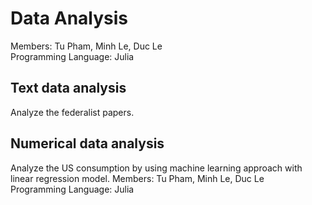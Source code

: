 # Data Analysis

Members: Tu Pham, Minh Le, Duc Le\
Programming Language: Julia
## Text data analysis
Analyze the federalist papers.
## Numerical data analysis
Analyze the US consumption by using machine learning approach with linear regression model.
Members: Tu Pham, Minh Le, Duc Le\
Programming Language: Julia
